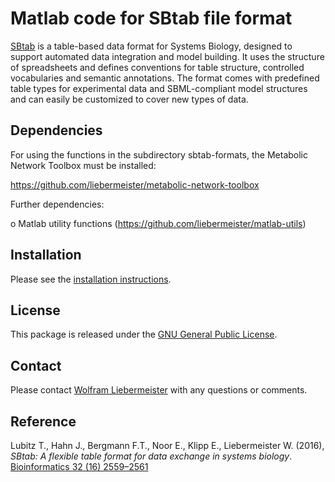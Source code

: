 Matlab code for SBtab file format
=================================

[SBtab](https://www.sbtab.net) is a table-based data format for Systems Biology, designed to support automated data integration and model building. It uses the structure of spreadsheets and defines conventions for table structure, controlled vocabularies and semantic annotations. The format comes with predefined table types for experimental data and SBML-compliant model structures and can easily be customized to cover new types of data. 

## Dependencies

For using the functions in the subdirectory sbtab-formats, the Metabolic Network Toolbox must be installed:

  https://github.com/liebermeister/metabolic-network-toolbox

Further dependencies:

  o Matlab utility functions    (https://github.com/liebermeister/matlab-utils)

## Installation
Please see the [installation instructions](INSTALLATION).

## License
This package is released under the [GNU General Public License](LICENSE).

## Contact
Please contact [Wolfram Liebermeister](wolfram.liebermeister@gmail.com) with any questions or comments.

## Reference
Lubitz T., Hahn J., Bergmann F.T., Noor E., Klipp E., Liebermeister W. (2016),
*SBtab: A flexible table format for data exchange in systems biology*.
[Bioinformatics 32 (16) 2559–2561](https://academic.oup.com/bioinformatics/article/32/16/2559/1743291)